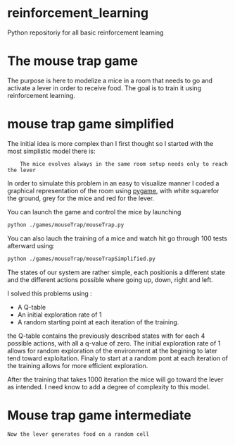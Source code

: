 # reinforcement_learning
Python repositoriy for all basic reinforcement learning

# The mouse trap game

The purpose is here to modelize a mice in a room that needs to go and activate a lever in order to receive food. The goal is to train it using reinforcement learning.

# mouse trap game simplified

The initial idea is more complex than I first thought so I started with the most simplistic model there is: 
```
    The mice evolves always in the same room setup needs only to reach the lever
```

In order to simulate this problem in an easy to visualize manner I coded a graphical representation of the room using [pygame](https://www.pygame.org/news), with white squarefor the ground, grey for the mice and red for the lever.

You can launch the game and control the mice by launching

```bash
python ./games/mouseTrap/mouseTrap.py
```

You can also lauch the training of a mice and watch hit go through 100 tests afterward using:

```bash
python ./games/mouseTrap/mouseTrapSimplified.py
```

The states of our system are rather simple, each positionis a different state and the different actions possible where going up, down, right and left.

I solved this problems using :

* A Q-table
* An initial exploration rate of 1
* A random starting point at each iteration of the training.

the Q-table contains the previously described states with for each 4 possible actions, with all a q-value of zero. The initial exploration rate of 1 allows for random exploration of the environment at the begining to later tend toward exploitation. Finaly to start at a random pont at each iteration of the training allows for more efficient exploration.

After the training that takes 1000 iteration the mice will go toward the lever as intended. I need know to add a degree of complexity to this model.

# Mouse trap game intermediate

```
Now the lever generates food on a random cell
```